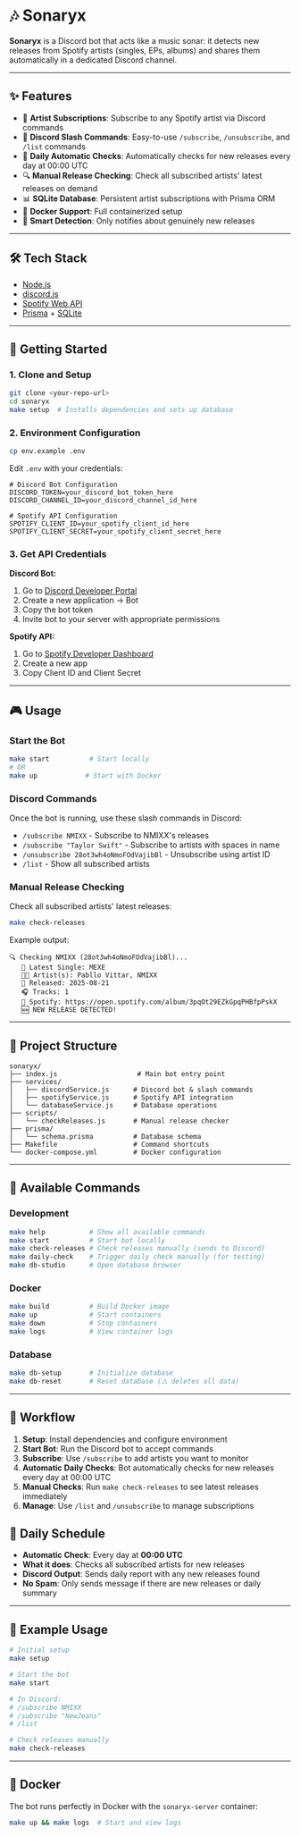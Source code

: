 # 🎶 Sonaryx

**Sonaryx** is a Discord bot that acts like a music sonar: it detects new releases from Spotify artists (singles, EPs, albums) and shares them automatically in a dedicated Discord channel.

---

## ✨ Features

- 🎵 **Artist Subscriptions**: Subscribe to any Spotify artist via Discord commands
- 🤖 **Discord Slash Commands**: Easy-to-use `/subscribe`, `/unsubscribe`, and `/list` commands  
- 📅 **Daily Automatic Checks**: Automatically checks for new releases every day at 00:00 UTC
- 🔍 **Manual Release Checking**: Check all subscribed artists' latest releases on demand
- 📊 **SQLite Database**: Persistent artist subscriptions with Prisma ORM
- 🐳 **Docker Support**: Full containerized setup
- 🎯 **Smart Detection**: Only notifies about genuinely new releases

---

## 🛠️ Tech Stack
- [Node.js](https://nodejs.org/)
- [discord.js](https://discord.js.org/)  
- [Spotify Web API](https://developer.spotify.com/documentation/web-api/)  
- [Prisma](https://www.prisma.io/) + [SQLite](https://www.sqlite.org/)  

---

## 🚀 Getting Started

### 1. Clone and Setup
```bash
git clone <your-repo-url>
cd sonaryx
make setup  # Installs dependencies and sets up database
```

### 2. Environment Configuration
```bash
cp env.example .env
```

Edit `.env` with your credentials:
```env
# Discord Bot Configuration
DISCORD_TOKEN=your_discord_bot_token_here
DISCORD_CHANNEL_ID=your_discord_channel_id_here

# Spotify API Configuration  
SPOTIFY_CLIENT_ID=your_spotify_client_id_here
SPOTIFY_CLIENT_SECRET=your_spotify_client_secret_here
```

### 3. Get API Credentials

**Discord Bot:**
1. Go to [Discord Developer Portal](https://discord.com/developers/applications)
2. Create a new application → Bot
3. Copy the bot token
4. Invite bot to your server with appropriate permissions

**Spotify API:**
1. Go to [Spotify Developer Dashboard](https://developer.spotify.com/dashboard)
2. Create a new app
3. Copy Client ID and Client Secret

---

## 🎮 Usage

### Start the Bot
```bash
make start          # Start locally
# OR
make up            # Start with Docker
```

### Discord Commands

Once the bot is running, use these slash commands in Discord:

- `/subscribe NMIXX` - Subscribe to NMIXX's releases
- `/subscribe "Taylor Swift"` - Subscribe to artists with spaces in name
- `/unsubscribe 28ot3wh4oNmoFOdVajibBl` - Unsubscribe using artist ID
- `/list` - Show all subscribed artists

### Manual Release Checking

Check all subscribed artists' latest releases:
```bash
make check-releases
```

Example output:
```
🔍 Checking NMIXX (28ot3wh4oNmoFOdVajibBl)...
   🎵 Latest Single: MEXE
   👨‍🎤 Artist(s): Pabllo Vittar, NMIXX
   📅 Released: 2025-08-21
   🎧 Tracks: 1
   🔗 Spotify: https://open.spotify.com/album/3pqOt29EZkGpqPHBfpPskX
   🆕 NEW RELEASE DETECTED!
```

---

## 📁 Project Structure

```
sonaryx/
├── index.js                    # Main bot entry point
├── services/
│   ├── discordService.js      # Discord bot & slash commands
│   ├── spotifyService.js      # Spotify API integration  
│   └── databaseService.js     # Database operations
├── scripts/
│   └── checkReleases.js       # Manual release checker
├── prisma/
│   └── schema.prisma          # Database schema
├── Makefile                   # Command shortcuts
└── docker-compose.yml         # Docker configuration
```

---

## 🔧 Available Commands

### Development
```bash
make help           # Show all available commands
make start          # Start bot locally
make check-releases # Check releases manually (sends to Discord)
make daily-check    # Trigger daily check manually (for testing)
make db-studio      # Open database browser
```

### Docker
```bash
make build          # Build Docker image
make up             # Start containers  
make down           # Stop containers
make logs           # View container logs
```

### Database
```bash
make db-setup       # Initialize database
make db-reset       # Reset database (⚠️ deletes all data)
```

---

## 🎯 Workflow

1. **Setup**: Install dependencies and configure environment
2. **Start Bot**: Run the Discord bot to accept commands
3. **Subscribe**: Use `/subscribe` to add artists you want to monitor
4. **Automatic Daily Checks**: Bot automatically checks for new releases every day at 00:00 UTC
5. **Manual Checks**: Run `make check-releases` to see latest releases immediately
6. **Manage**: Use `/list` and `/unsubscribe` to manage subscriptions

## 📅 Daily Schedule

- **Automatic Check**: Every day at **00:00 UTC**
- **What it does**: Checks all subscribed artists for new releases
- **Discord Output**: Sends daily report with any new releases found
- **No Spam**: Only sends message if there are new releases or daily summary

---

## 📝 Example Usage

```bash
# Initial setup
make setup

# Start the bot
make start

# In Discord:
# /subscribe NMIXX
# /subscribe "NewJeans"  
# /list

# Check releases manually
make check-releases
```

---

## 🐳 Docker

The bot runs perfectly in Docker with the `sonaryx-server` container:

```bash
make up && make logs  # Start and view logs
```